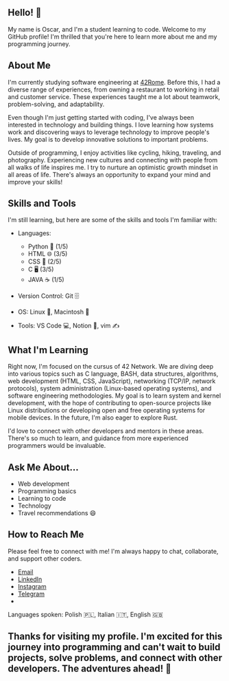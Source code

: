 ## Hello! 👋

My name is Oscar, and I'm a student learning to code. Welcome to my GitHub profile! I'm thrilled that you're here to learn more about me and my programming journey.


## About Me

I'm currently studying software engineering at [42Rome](https://github.com/42roma). Before this, I had a diverse range of experiences, from owning a restaurant to working in retail and customer service. These experiences taught me a lot about teamwork, problem-solving, and adaptability.

Even though I'm just getting started with coding, I've always been interested in technology and building things. I love learning how systems work and discovering ways to leverage technology to improve people's lives. My goal is to develop innovative solutions to important problems.

Outside of programming, I enjoy activities like cycling, hiking, traveling, and photography. Experiencing new cultures and connecting with people from all walks of life inspires me. I try to nurture an optimistic growth mindset in all areas of life. There's always an opportunity to expand your mind and improve your skills!

## Skills and Tools

I'm still learning, but here are some of the skills and tools I'm familiar with:

- Languages: 
  - Python 🐍 (1/5)
  - HTML 🌐 (3/5)
  - CSS 🎨 (2/5)
  - C 🖥️ (3/5)
  - JAVA ☕ (1/5)
  
- Version Control: Git 🗄️
- OS: Linux 🐧, Macintosh 🍎
- Tools: VS Code 💻, Notion 📝, vim ✍️

## What I'm Learning

Right now, I'm focused on the cursus of 42 Network. We are diving deep into various topics such as C language, BASH, data structures, algorithms, web development (HTML, CSS, JavaScript), networking (TCP/IP, network protocols), system administration (Linux-based operating systems), and software engineering methodologies. My goal is to learn system and kernel development, with the hope of contributing to open-source projects like Linux distributions or developing open and free operating systems for mobile devices. In the future, I'm also eager to explore Rust.

I'd love to connect with other developers and mentors in these areas. There's so much to learn, and guidance from more experienced programmers would be invaluable.

## Ask Me About...

- Web development
- Programming basics
- Learning to code
- Technology
- Travel recommendations 😄

## How to Reach Me

Please feel free to connect with me! I'm always happy to chat, collaborate, and support other coders.

- [Email](jebrich@writeme.com) 
- [LinkedIn](www.linkedin.com/in/jebrich)
- [Instagram](https://www.instagram.com/jebrich)
- [Telegram](https://t.me/jebrich)
- 
Languages spoken: Polish 🇵🇱, Italian 🇮🇹, English 🇬🇧

## Thanks for visiting my profile. I'm excited for this journey into programming and can't wait to build projects, solve problems, and connect with other developers. The adventures ahead! 🚀
